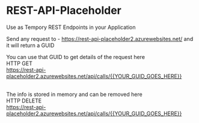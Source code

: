 # REST-API-Placeholder
Use as Tempory REST Endpoints in your Application 

Send any request to - https://rest-api-placeholder2.azurewebsites.net/  and it will return a GUID

You can use that GUID to get details of the request here  <br /> 
HTTP GET <br /> 
https://rest-api-placeholder2.azurewebsites.net/api/calls/{{YOUR_GUID_GOES_HERE}} <br /> <br /> 

The info is stored in memory and can be removed here <br /> 
HTTP DELETE <br /> 
https://rest-api-placeholder2.azurewebsites.net/api/calls/{{YOUR_GUID_GOES_HERE}}
